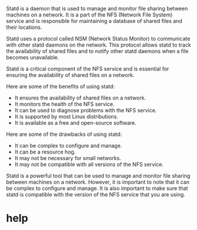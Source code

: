 Statd is a daemon that is used to manage and monitor file sharing between machines on a network. It is a part of the NFS (Network File System) service and is responsible for maintaining a database of shared files and their locations.

Statd uses a protocol called NSM (Network Status Monitor) to communicate with other statd daemons on the network. This protocol allows statd to track the availability of shared files and to notify other statd daemons when a file becomes unavailable.

Statd is a critical component of the NFS service and is essential for ensuring the availability of shared files on a network.

Here are some of the benefits of using statd:

* It ensures the availability of shared files on a network.
* It monitors the health of the NFS service.
* It can be used to diagnose problems with the NFS service.
* It is supported by most Linux distributions.
* It is available as a free and open-source software.

Here are some of the drawbacks of using statd:

* It can be complex to configure and manage.
* It can be a resource hog.
* It may not be necessary for small networks.
* It may not be compatible with all versions of the NFS service.

Statd is a powerful tool that can be used to manage and monitor file sharing between machines on a network. However, it is important to note that it can be complex to configure and manage. It is also important to make sure that statd is compatible with the version of the NFS service that you are using.



# help 

```

```



